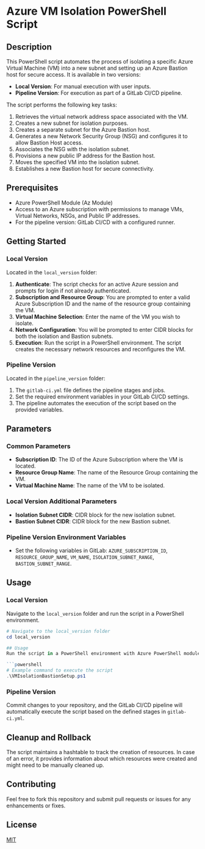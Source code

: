 # Azure VM Isolation PowerShell Script

## Description
This PowerShell script automates the process of isolating a specific Azure Virtual Machine (VM) into a new subnet and setting up an Azure Bastion host for secure access. It is available in two versions: 
- **Local Version**: For manual execution with user inputs.
- **Pipeline Version**: For execution as part of a GitLab CI/CD pipeline.

The script performs the following key tasks:
1. Retrieves the virtual network address space associated with the VM.
2. Creates a new subnet for isolation purposes.
3. Creates a separate subnet for the Azure Bastion host.
4. Generates a new Network Security Group (NSG) and configures it to allow Bastion Host access.
5. Associates the NSG with the isolation subnet.
6. Provisions a new public IP address for the Bastion host.
7. Moves the specified VM into the isolation subnet.
8. Establishes a new Bastion host for secure connectivity.

## Prerequisites
- Azure PowerShell Module (Az Module)
- Access to an Azure subscription with permissions to manage VMs, Virtual Networks, NSGs, and Public IP addresses.
- For the pipeline version: GitLab CI/CD with a configured runner.

## Getting Started

### Local Version
Located in the `local_version` folder:
1. **Authenticate**: The script checks for an active Azure session and prompts for login if not already authenticated.
2. **Subscription and Resource Group**: You are prompted to enter a valid Azure Subscription ID and the name of the resource group containing the VM.
3. **Virtual Machine Selection**: Enter the name of the VM you wish to isolate.
4. **Network Configuration**: You will be prompted to enter CIDR blocks for both the isolation and Bastion subnets.
5. **Execution**: Run the script in a PowerShell environment. The script creates the necessary network resources and reconfigures the VM.

### Pipeline Version
Located in the `pipeline_version` folder:
1. The `gitlab-ci.yml` file defines the pipeline stages and jobs.
2. Set the required environment variables in your GitLab CI/CD settings.
3. The pipeline automates the execution of the script based on the provided variables.

## Parameters

### Common Parameters
- **Subscription ID**: The ID of the Azure Subscription where the VM is located.
- **Resource Group Name**: The name of the Resource Group containing the VM.
- **Virtual Machine Name**: The name of the VM to be isolated.

### Local Version Additional Parameters
- **Isolation Subnet CIDR**: CIDR block for the new isolation subnet.
- **Bastion Subnet CIDR**: CIDR block for the new Bastion subnet.

### Pipeline Version Environment Variables
- Set the following variables in GitLab: `AZURE_SUBSCRIPTION_ID`, `RESOURCE_GROUP_NAME`, `VM_NAME`, `ISOLATION_SUBNET_RANGE`, `BASTION_SUBNET_RANGE`.

## Usage

### Local Version
Navigate to the `local_version` folder and run the script in a PowerShell environment.
```powershell
# Navigate to the local_version folder
cd local_version

## Usage
Run the script in a PowerShell environment with Azure PowerShell module installed. Follow the on-screen prompts to input the required parameters.

```powershell
# Example command to execute the script
.\VMIsolationBastionSetup.ps1
```

### Pipeline Version
Commit changes to your repository, and the GitLab CI/CD pipeline will automatically execute the script based on the defined stages in `gitlab-ci.yml`.

## Cleanup and Rollback
The script maintains a hashtable to track the creation of resources. In case of an error, it provides information about which resources were created and might need to be manually cleaned up.

## Contributing
Feel free to fork this repository and submit pull requests or issues for any enhancements or fixes.

## License
[MIT](LICENSE)

